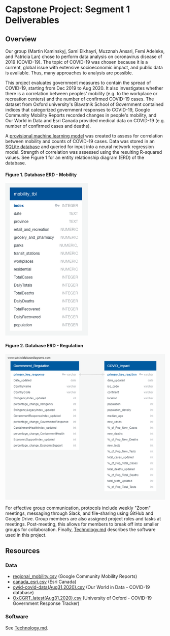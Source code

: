 # Capstone Project: Segment 1 Deliverables

## Overview
Our group (Martin Kaminskyj, Sami Elkhayri, Muzznah Ansari, Femi Adeleke, and Patricia Lan) chose to perform data analysis on coronavirus disease of 2019 (COVID-19). The topic of COVID-19 was chosen because it is a current, global issue with extensive socioeconomic impact, and public data is available. Thus, many approaches to analysis are possible. 

This project evaluates government measures to contain the spread of COVID-19, starting from Dec 2019 to Aug 2020. It also
investigates whether there is a correlation between peoples' mobility (e.g. to the workplace or recreation centers) and the number of confirmed COVID-19 cases. The dataset from Oxford university's Blavatnik School of Government contained indices that categorized government responses to COVID-19, Google Community Mobility Reports recorded changes in people's mobility, and Our World in Data and Esri Canada provided medical data on COVID-19 (e.g. number of confirmed cases and deaths).

A [provisional machine learning model](mobility/analysis/mobilityML.ipynb) was created to assess for correlation between mobility and counts of COVID-19 cases. Data was stored in an [SQLite database](mobility/resources/mobility_db.db) and queried for input into a neural network regression model. Strength of correlation was assessed using the resulting R-squared values. See Figure 1 for an entity relationship diagram (ERD) of the database. 

#### Figure 1. Database ERD - Mobility
![ERD](ERD.png)

#### Figure 2. Database ERD - Regulation
![](ERD_regulation.PNG)

For effective group communication, protocols include weekly "Zoom" meetings, messaging through Slack, and file-sharing using GitHub and Google Drive. Group members are also assigned project roles and tasks at meetings. Post-meeting, this allows for members to break off into smaller groups for collaboration. Finally, [Technology.md](Technology.md) describes the software used in this project. 

## Resources
### Data
- [regional_mobility.csv](mobility/resources/raw_data/regional_mobility.csv) (Google Community Mobility Reports)
- [canada_esri.csv](mobility/resources/raw_data/canada_esri.csv) (Esri Canada)
- [owid-covid-data(Aug31,2020).csv](regulation/Resources/raw/owid-covid-data(Aug31,2020).csv) (Our World in Data - COVID-19 database)
- [OxCGRT_latest(Aug31,2020).csv](regulation/Resources/raw/OxCGRT_latest(Aug31,2020).csv) (University of Oxford - COVID-19 Government Response Tracker)

### Software
See [Technology.md](Technology.md).
